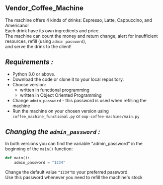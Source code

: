 ## Vendor_Coffee_Machine
The machine offers 4 kinds of drinks: Espresso, Latte, Cappuccino, and Americano!  
Each drink have its own ingredients and price.  
The machine can count the money and return change, alert for insufficient resources, refill (using `admin password`),  
and serve the drink to the client!

## *Requirements :*
* Python 3.0 or above.
* Download the code or clone it to your local repository.
* Choose version: 
   * written in functional programming
   * written in Object Oriented Programming 
* Change `admin_password` - this password is used when refilling the machine
* Run the machine on your chosen version using  `coffee_machine_functional.py` or `oop-coffee-machine/main.py`

## *Changing the `admin_password` :* 
In both versions you can find the variable "admin_password" in the beginning of the `main()` function:
```python
def main():
    admin_password = "1234"
```
Change the default value `"1234"`to your preferred password.  
Use this password whenever you need to refill the machine's stock
